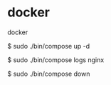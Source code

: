 # docker
docker

$ sudo ./bin/compose up -d

$ sudo ./bin/compose logs nginx

$ sudo ./bin/compose down